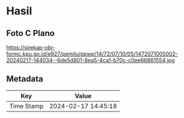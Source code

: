 # Hasil

## Foto C Plano

https://sirekap-obj-formc.kpu.go.id/e927/pemilu/ppwp/14/72/07/10/05/1472071005002-20240217-144034--6de5d801-8ea5-4ca1-b70c-c0ee66861554.jpg


## Metadata

| Key        | Value               |
| ---------- | ------------------- |
| Time Stamp | 2024-02-17 14:45:18 |



